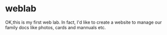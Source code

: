 # weblab
OK,this is my first web lab.
In fact, I'd like to create a website to manage our family docs like photos, cards and mannuals etc.
